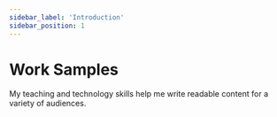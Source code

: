 ```yaml
---
sidebar_label: 'Introduction'
sidebar_position: 1
---
```


# Work Samples

 My teaching and technology skills help me write readable content for a variety of audiences.
